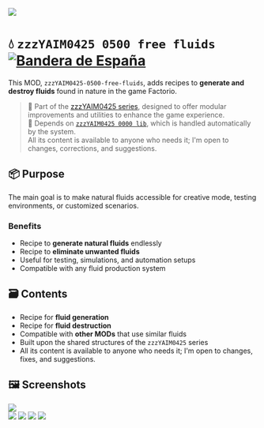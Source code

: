 ![](https://raw.githubusercontent.com/yaim0425/zzzYAIM0425-0500-free-fluids/main/thumbnail.png)

# 💧 `zzzYAIM0425 0500 free fluids` [![Bandera de España](https://flagcdn.com/20x15/es.png)](https://github.com/yaim0425/zzzYAIM0425-0500-free-fluids/blob/main/Doc/README.md)

This MOD, `zzzYAIM0425-0500-free-fluids`, adds recipes to **generate and destroy fluids** found in nature in the game Factorio.

> 🧩 Part of the [zzzYAIM0425 series](https://github.com/yaim0425), designed to offer modular improvements and utilities to enhance the game experience.  
> 🔧 Depends on [`zzzYAIM0425 0000 lib`](https://github.com/yaim0425/zzzYAIM0425-0000-lib), which is handled automatically by the system.  
> All its content is available to anyone who needs it; I'm open to changes, corrections, and suggestions.

## 📦 Purpose

The main goal is to make natural fluids accessible for creative mode, testing environments, or customized scenarios.

### Benefits

- Recipe to **generate natural fluids** endlessly  
- Recipe to **eliminate unwanted fluids**  
- Useful for testing, simulations, and automation setups  
- Compatible with any fluid production system  

## 🗃️ Contents

- Recipe for **fluid generation**  
- Recipe for **fluid destruction**  
- Compatible with **other MODs** that use similar fluids  
- Built upon the shared structures of the `zzzYAIM0425` series  
- All its content is available to anyone who needs it; I'm open to changes, fixes, and suggestions.

## 🖼️ Screenshots

![](https://raw.githubusercontent.com/yaim0425/zzzYAIM0425-0500-free-fluids/main/Doc/base/(1).png)  
![](https://raw.githubusercontent.com/yaim0425/zzzYAIM0425-0500-free-fluids/main/Doc/base/(2).png)
![](https://raw.githubusercontent.com/yaim0425/zzzYAIM0425-0500-free-fluids/main/Doc/base/(3).png)
![](https://raw.githubusercontent.com/yaim0425/zzzYAIM0425-0500-free-fluids/main/Doc/base/(4).png)
![](https://raw.githubusercontent.com/yaim0425/zzzYAIM0425-0500-free-fluids/main/Doc/base/(5).png)
